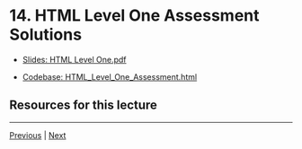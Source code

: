 # 14. HTML Level One Assessment Solutions

-   [Slides: HTML Level One.pdf](https://python-ds.s3.us-west-1.amazonaws.com/Python-and-Django-Full-Stack-Web-Developer-Bootcamp/Resources/HTML+Level+One.pdf)

-   [Codebase: HTML_Level_One_Assessment.html](../../codebase/python-django/HTML_Level_One/HTML_Level_One_Assessment-sol.html)


##  Resources for this lecture




---

[Previous](./13_HTML-Level-One-Assessment-Overview.md) | [Next]()